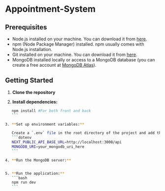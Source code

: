 # Appointment-System

## Prerequisites

- Node.js installed on your machine. You can download it from [here](https://nodejs.org/).
- npm (Node Package Manager) installed. npm usually comes with Node.js installation.
- Git installed on your machine. You can download it from [here](https://git-scm.com/).
- MongoDB installed locally or access to a MongoDB database (you can create a free account at [MongoDB Atlas](https://www.mongodb.com/cloud/atlas)).

## Getting Started

1. **Clone the repository**

2. **Install dependencies:**
 ```bash
    npm install #For both front and back
    ```

3. **Set up environment variables:**

    Create a `.env` file in the root directory of the project and add the following variables:
    ```dotenv
    NEXT_PUBLIC_API_BASE_URL=http://localhost:3000/api
    MONGODB_URI=your_mongodb_uri_here
    ```

4. **Run the MongoDB server:**


5. **Run the application:**
    ```bash
    npm run dev
    ```
